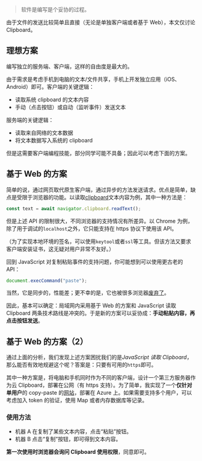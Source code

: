 > 软件是编写是个妥协的过程。

由于文件的发送比较简单且直接（无论是单独客户端或者基于 Web），本文仅讨论 Clipboard。

## 理想方案

编写独立的服务端、客户端，这样的自由度是最大的。

由于需求是考虑手机到电脑的文本/文件共享，手机上开发独立应用（iOS、Android）即可。客户端的关键逻辑：

- 读取系统 clipboard 的文本内容
- 手动（点击按钮）或自动（监听事件）发送文本

服务端的关键逻辑：

- 读取来自网络的文本数据
- 将文本数据写入系统的 clipboard

但是这需要客户端编程技能，部分同学可能不具备；因此可以考虑下面的方案。

## 基于 Web 的方案

简单的说，通过网页取代原生客户端，通过异步的方法发送请求。优点是简单，缺点是受限于浏览器的功能。以读取[clipboard](https://developer.mozilla.org/en-US/docs/Mozilla/Add-ons/WebExtensions/Interact_with_the_clipboard)文本内容为例，其中一种方法是：

```js
const text = await navigator.clipboard.readText();
```

但是上述 API 的限制很大，不同浏览器的支持情况有所差异。以 Chrome 为例，除了用于调试的`localhost`之外，它只能支持在 https 协议下使用该 API。

（为了实现本地环境的签名，可以使用`keytool`或者`ssl`等工具。但该方法又要求客户端安装证书，这无疑对用户非常不友好。）

回到 JavaScript 对复制粘贴事件的支持问题，你可能想到可以使用更古老的 API：

```js
document.execCommand("paste");
```

当然，它是同步的，性能差；更不幸的是，它也被很多浏览器[废弃了](https://stackoverflow.com/questions/6969403/)。

因此，基本可以确定：局域网内采用基于 Web 的方案和 JavaScript 读取 Clipboard 两条技术路线是冲突的。于是新的方案可以妥协成：**手动粘贴内容，再点击按钮发送**。

## 基于 Web 的方案（2）

通过上面的分析，我们发现上述方案困扰我们的是*JavaScript 读取 Clipboard*，那么能否有效地规避这个呢？答案是：只要有可用的`https`即可。

其中一种方案是，将电脑和手机同时作为不同的客户端，设计一个第三方服务器作为云 Clipboard，部署在公网（有 https 支持）。为了简单，我实现了一个**仅针对单用户**的 copy-paste 的[网站](https://zp-spring.azurewebsites.net/)，部署在 Azure 上。如果需要支持多个用户，可以考虑加入 token 的验证，使用 Map 或者内存数据库等记录。

### 使用方法

- 机器 A 在复制了某些文本内容，点击“粘贴”按钮。
- 机器 B 点击“复制”按钮，即可得到文本内容。

**第一次使用时浏览器会询问 Clipboard 使用权限**，同意即可。